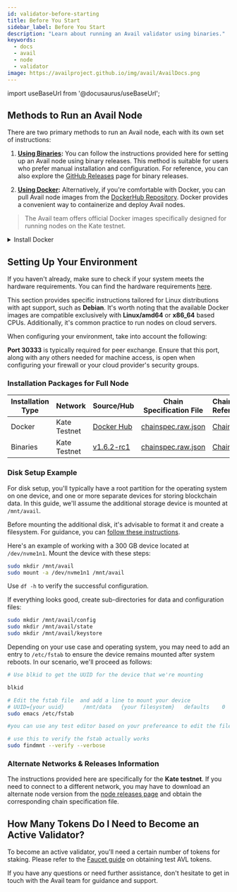```yaml
---
id: validator-before-starting
title: Before You Start
sidebar_label: Before You Start
description: "Learn about running an Avail validator using binaries."
keywords:
  - docs
  - avail
  - node
  - validator
image: https://availproject.github.io/img/avail/AvailDocs.png
---
```

import useBaseUrl from '@docusaurus/useBaseUrl';

## Methods to Run an Avail Node

There are two primary methods to run an Avail node, each with its own set of instructions:

1. **[<ins>Using Binaries</ins>](/docs/validators/validator-node/validator-node-binaries.md):** You can follow the instructions provided here for setting up an Avail node using binary releases. This method is suitable for users who prefer manual installation and configuration. For reference, you can also explore the [GitHub Releases](https://github.com/availproject/avail/releases) page for binary releases.

2. **[<ins>Using Docker</ins>](/docs/validators/validator-node/validator-node-docker.md):** Alternatively, if you're comfortable with Docker, you can pull Avail node images from the [DockerHub Repository](https://hub.docker.com/r/availj/avail/tags). Docker provides a convenient way to containerize and deploy Avail nodes.
> The Avail team offers official Docker images specifically designed for running nodes on the Kate testnet.

<details>
<summary>Install Docker</summary>

If Docker is not already installed on your system, please follow the installation instructions provided [here](https://docs.docker.com/engine/install/). In this guide, we will use the **Ubuntu-specific** installation instructions, but it's advisable to refer to the official guidelines for the most up-to-date information.

To install Docker, execute the following commands:

```bash
sudo apt-get update
sudo apt-get install ca-certificates curl gnupg lsb-release
sudo mkdir -p /etc/apt/keyrings
curl -fsSL https://download.docker.com/linux/ubuntu/gpg | sudo gpg --dearmor -o /etc/apt/keyrings/docker.gpg
echo \
  "deb [arch=$(dpkg --print-architecture) signed-by=/etc/apt/keyrings/docker.gpg] https://download.docker.com/linux/ubuntu \
  $(lsb_release -cs) stable" | sudo tee /etc/apt/sources.list.d/docker.list > /dev/null
sudo apt-get update
sudo apt-get install docker-ce docker-ce-cli containerd.io docker-compose-plugin
```

At this point, you should have Docker installed. To ensure a more convenient user experience and avoid running Docker as the root user (which can be inconvenient), follow the post-installation steps [here](https://docs.docker.com/engine/install/linux-postinstall/). These steps enable you to interact with Docker without requiring root privileges:

```bash
sudo groupadd docker
sudo usermod -aG docker $USER
```

</details>

## Setting Up Your Environment

If you haven't already, make sure to check if your system meets the hardware requirements. You can find the hardware requirements [<ins>here</ins>](/docs/validators/requirements.md).

This section provides specific instructions tailored for Linux distributions with apt support, such as **Debian**. It's worth noting that the available Docker images are compatible exclusively with **Linux/amd64** or **x86_64** based CPUs. Additionally, it's common practice to run nodes on cloud servers.

When configuring your environment, take into account the following:

**Port 30333** is typically required for peer exchange. Ensure that this port, along with any others needed for machine access, is open when configuring your firewall or your cloud provider's security groups.

### Installation Packages for Full Node

| Installation Type | Network      | Source/Hub             | Chain Specification File                                      | Chain Info Reference                                                               |
|-------------------|--------------|------------------------|---------------------------------------------------------------|------------------------------------------------------------------------------------|
| Docker            | Kate Testnet | [Docker Hub](https://hub.docker.com/r/availj/avail/tags)      | [chainspec.raw.json](https://kate.avail.tools/#/explorer/chainspec)                 | [Chain Info](https://availproject.github.io/assets/files/chaininfo-de1eeff4d63715bbec85aae81a956d40.txt) |
| Binaries          | Kate Testnet | [v1.6.2-rc1](https://github.com/availproject/avail/releases/tag/v1.6.2-rc1) | [chainspec.raw.json](https://kate.avail.tools/#/explorer/chainspec)                 | [Chain Info](https://availproject.github.io/assets/files/chaininfo-de1eeff4d63715bbec85aae81a956d40.txt) |

### Disk Setup Example

For disk setup, you'll typically have a root partition for the operating system on one device, and one or more separate devices for storing blockchain data. In this guide, we'll assume the additional storage device is mounted at `/mnt/avail`.

Before mounting the additional disk, it's advisable to format it and create a filesystem. For guidance, you can [follow these instructions](https://docs.aws.amazon.com/AWSEC2/latest/UserGuide/ebs-using-volumes.html).

Here's an example of working with a 300 GB device located at `/dev/nvme1n1`. Mount the device with these steps:

```bash
sudo mkdir /mnt/avail
sudo mount -a /dev/nvme1n1 /mnt/avail
```

Use `df -h` to verify the successful configuration.

If everything looks good, create sub-directories for data and configuration files:

```bash
sudo mkdir /mnt/avail/config
sudo mkdir /mnt/avail/state
sudo mkdir /mnt/avail/keystore
```

Depending on your use case and operating system, you may need to add an entry to `/etc/fstab` to ensure the device remains mounted after system reboots.
In our scenario, we'll proceed as follows:

```bash
# Use blkid to get the UUID for the device that we're mounting

blkid

# Edit the fstab file  and add a line to mount your device
# UUID={your uuid}      /mnt/data   {your filesystem}   defaults    0   1
sudo emacs /etc/fstab

#you can use any test editor based on your prefereance to edit the file here we have used emacs .

# use this to verify the fstab actually works
sudo findmnt --verify --verbose
```

### Alternate Networks & Releases Information

The instructions provided here are specifically for the **Kate testnet**. If you need to connect to a different network, you may have to download an alternate node version from the [node releases page](https://github.com/availproject/avail/releases) and obtain the corresponding chain specification file.

## How Many Tokens Do I Need to Become an Active Validator?

To become an active validator, you'll need a certain number of tokens for staking. Please refer to the [Faucet guide](/docs/about/faucet.md) on obtaining test AVL tokens.

If you have any questions or need further assistance, don't hesitate to get in touch with the Avail team for guidance and support.
